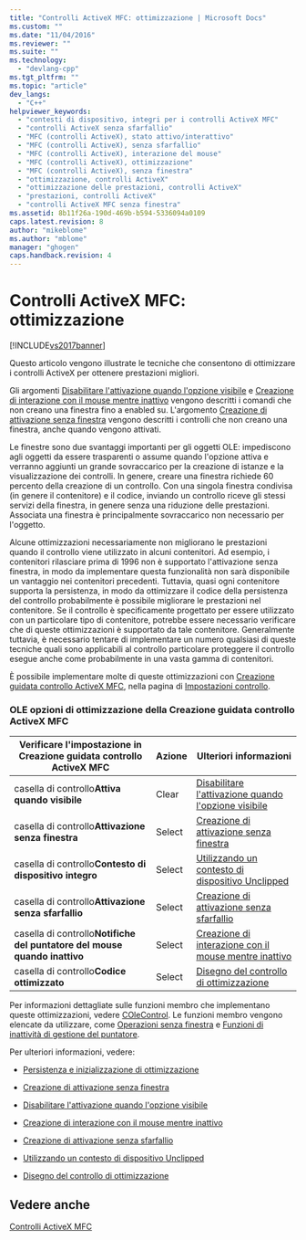 ```yaml
---
title: "Controlli ActiveX MFC: ottimizzazione | Microsoft Docs"
ms.custom: ""
ms.date: "11/04/2016"
ms.reviewer: ""
ms.suite: ""
ms.technology: 
  - "devlang-cpp"
ms.tgt_pltfrm: ""
ms.topic: "article"
dev_langs: 
  - "C++"
helpviewer_keywords: 
  - "contesti di dispositivo, integri per i controlli ActiveX MFC"
  - "controlli ActiveX senza sfarfallio"
  - "MFC (controlli ActiveX), stato attivo/interattivo"
  - "MFC (controlli ActiveX), senza sfarfallio"
  - "MFC (controlli ActiveX), interazione del mouse"
  - "MFC (controlli ActiveX), ottimizzazione"
  - "MFC (controlli ActiveX), senza finestra"
  - "ottimizzazione, controlli ActiveX"
  - "ottimizzazione delle prestazioni, controlli ActiveX"
  - "prestazioni, controlli ActiveX"
  - "controlli ActiveX MFC senza finestra"
ms.assetid: 8b11f26a-190d-469b-b594-5336094a0109
caps.latest.revision: 8
author: "mikeblome"
ms.author: "mblome"
manager: "ghogen"
caps.handback.revision: 4
---
```

# Controlli ActiveX MFC: ottimizzazione
[!INCLUDE[vs2017banner](../assembler/inline/includes/vs2017banner.md)]

Questo articolo vengono illustrate le tecniche che consentono di ottimizzare i controlli ActiveX per ottenere prestazioni migliori.  
  
 Gli argomenti [Disabilitare l'attivazione quando l'opzione visibile](../mfc/turning-off-the-activate-when-visible-option.md) e [Creazione di interazione con il mouse mentre inattivo](../mfc/providing-mouse-interaction-while-inactive.md) vengono descritti i comandi che non creano una finestra fino a enabled su.  L'argomento [Creazione di attivazione senza finestra](../mfc/providing-windowless-activation.md) vengono descritti i controlli che non creano una finestra, anche quando vengono attivati.  
  
 Le finestre sono due svantaggi importanti per gli oggetti OLE: impediscono agli oggetti da essere trasparenti o assume quando l'opzione attiva e verranno aggiunti un grande sovraccarico per la creazione di istanze e la visualizzazione dei controlli.  In genere, creare una finestra richiede 60 percento della creazione di un controllo.  Con una singola finestra condivisa \(in genere il contenitore\) e il codice, inviando un controllo riceve gli stessi servizi della finestra, in genere senza una riduzione delle prestazioni.  Associata una finestra è principalmente sovraccarico non necessario per l'oggetto.  
  
 Alcune ottimizzazioni necessariamente non migliorano le prestazioni quando il controllo viene utilizzato in alcuni contenitori.  Ad esempio, i contenitori rilasciare prima di 1996 non è supportato l'attivazione senza finestra, in modo da implementare questa funzionalità non sarà disponibile un vantaggio nei contenitori precedenti.  Tuttavia, quasi ogni contenitore supporta la persistenza, in modo da ottimizzare il codice della persistenza del controllo probabilmente è possibile migliorare le prestazioni nel contenitore.  Se il controllo è specificamente progettato per essere utilizzato con un particolare tipo di contenitore, potrebbe essere necessario verificare che di queste ottimizzazioni è supportato da tale contenitore.  Generalmente tuttavia, è necessario tentare di implementare un numero qualsiasi di queste tecniche quali sono applicabili al controllo particolare proteggere il controllo esegue anche come probabilmente in una vasta gamma di contenitori.  
  
 È possibile implementare molte di queste ottimizzazioni con [Creazione guidata controllo ActiveX MFC](../mfc/reference/mfc-activex-control-wizard.md), nella pagina di [Impostazioni controllo](../mfc/reference/control-settings-mfc-activex-control-wizard.md).  
  
### OLE opzioni di ottimizzazione della Creazione guidata controllo ActiveX MFC  
  
|Verificare l'impostazione in Creazione guidata controllo ActiveX MFC|Azione|Ulteriori informazioni|  
|--------------------------------------------------------------------------|------------|----------------------------|  
|casella di controllo**Attiva quando visibile**|Clear|[Disabilitare l'attivazione quando l'opzione visibile](../mfc/turning-off-the-activate-when-visible-option.md)|  
|casella di controllo**Attivazione senza finestra**|Select|[Creazione di attivazione senza finestra](../mfc/providing-windowless-activation.md)|  
|casella di controllo**Contesto di dispositivo integro**|Select|[Utilizzando un contesto di dispositivo Unclipped](../mfc/using-an-unclipped-device-context.md)|  
|casella di controllo**Attivazione senza sfarfallio**|Select|[Creazione di attivazione senza sfarfallio](../mfc/providing-flicker-free-activation.md)|  
|casella di controllo**Notifiche del puntatore del mouse quando inattivo**|Select|[Creazione di interazione con il mouse mentre inattivo](../mfc/providing-mouse-interaction-while-inactive.md)|  
|casella di controllo**Codice ottimizzato**|Select|[Disegno del controllo di ottimizzazione](../mfc/optimizing-control-drawing.md)|  
  
 Per informazioni dettagliate sulle funzioni membro che implementano queste ottimizzazioni, vedere [COleControl](../mfc/reference/colecontrol-class.md).  Le funzioni membro vengono elencate da utilizzare, come [Operazioni senza finestra](http://msdn.microsoft.com/it-it/e9e28f79-9a70-4ae4-a5aa-b3e92f1904df) e [Funzioni di inattività di gestione del puntatore](http://msdn.microsoft.com/it-it/e9e28f79-9a70-4ae4-a5aa-b3e92f1904df).  
  
 Per ulteriori informazioni, vedere:  
  
-   [Persistenza e inizializzazione di ottimizzazione](../mfc/optimizing-persistence-and-initialization.md)  
  
-   [Creazione di attivazione senza finestra](../mfc/providing-windowless-activation.md)  
  
-   [Disabilitare l'attivazione quando l'opzione visibile](../mfc/turning-off-the-activate-when-visible-option.md)  
  
-   [Creazione di interazione con il mouse mentre inattivo](../mfc/providing-mouse-interaction-while-inactive.md)  
  
-   [Creazione di attivazione senza sfarfallio](../mfc/providing-flicker-free-activation.md)  
  
-   [Utilizzando un contesto di dispositivo Unclipped](../mfc/using-an-unclipped-device-context.md)  
  
-   [Disegno del controllo di ottimizzazione](../mfc/optimizing-control-drawing.md)  
  
## Vedere anche  
 [Controlli ActiveX MFC](../mfc/mfc-activex-controls.md)